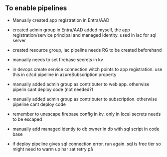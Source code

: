 ## To enable pipelines

- Manually created app registration in Entra/AAD
- created admin group in Entra/AAD added myself, the app registration/service principal and managed identity. used in iac for sql server
- created resource group, iac pipeline needs RG to be created beforehand
- manually needs to set firebase secrets in kv
- in devops create service connection witch points to app registration. use this in ci/cd pipeline in azureSubscription property
- manually added admin group as contributer to web app. otherwise pipelin cant deploy code (not needed?)
- manually added admin group as contributer to subscription. otherwise pipeline cant deploy code
- remember to unescape firebase config in kv. only in local secrets needs to be escaped
- manually add managed identiy to db owner in db with sql script in code base

- if deploy pipeline gives sql connection error. run again. sql is free tier so might need to warm up
  har sat retry på
